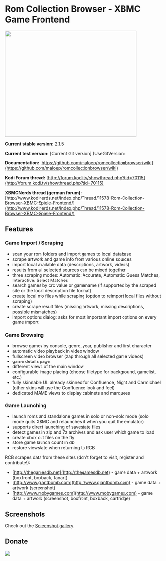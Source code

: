 # Rom Collection Browser - XBMC Game Frontend #

<a href='http://www.youtube.com/watch?feature=player_embedded&v=NRTg3HmIuqU' target='_blank'><img src='http://img.youtube.com/vi/NRTg3HmIuqU/0.jpg' width='425' height=344 /></a>

**Current stable version:** [2.1.5](https://forum.kodi.tv/showthread.php?tid=70115&pid=2697022#pid2697022)

**Current test version:** [Current Git version] (UseGitVersion)

**Documentation:** [https://github.com/maloep/romcollectionbrowser/wiki](https://github.com/maloep/romcollectionbrowser/wiki)

**Kodi Forum thread:** [http://forum.kodi.tv/showthread.php?tid=70115](http://forum.kodi.tv/showthread.php?tid=70115)

**XBMCNerds thread (german forum):** [http://www.kodinerds.net/index.php/Thread/11578-Rom-Collection-Browser-XBMC-Spiele-Frontend/](http://www.kodinerds.net/index.php/Thread/11578-Rom-Collection-Browser-XBMC-Spiele-Frontend/)


## Features

### Game Import / Scraping

* scan your rom folders and import games to local database<br>
* scrape artwork and game info from various online sources<br>
* import local available data (descriptions, artwork, videos)<br>
* results from all selected sources can be mixed together<br>
* three scraping modes: Automatic: Accurate, Automatic: Guess Matches, Interactive: Select Matches<br>
* search games by crc value or gamename (if supported by the scraped site or the local description file format)<br>
* create local nfo files while scraping (option to reimport local files without scraping)<br>
* create scrape result files (missing artwork, missing descriptions, possible mismatches)<br>
* import options dialog: asks for most important import options on every game import</ul>

### Game Browsing
* browse games by console, genre, year, publisher and first character<br>
* automatic video playback in video window<br>
* fullscreen video browser (zap through all selected game videos)<br>
* game details page<br>
* different views of the main window<br>
* configurable image placing (choose filetype for background, gamelist, etc.)<br>
* fully skinnable UI: already skinned for Confluence, Night and Carmichael (other skins will use the Confluence look and feel)<br>
* dedicated MAME views to display cabinets and marquees</ul>

### Game Launching
* launch roms and standalone games in solo or non-solo mode (solo mode quits XBMC and relaunches it when you quit the emulator)<br>
* supports direct launching of savestate files<br>
* detect games in zip and 7z archives and ask user which game to load<br>
* create xbox cut files on the fly<br>
* store game launch count in db<br>
* restore viewstate when returning to RCB</ul>

RCB scrapes data from these sites (don't forget to visit, register and contribute!):<br>
* [http://thegamesdb.net](http://thegamesdb.net) - game data + artwork (boxfront, boxback, fanart)<br>
* [http://www.giantbomb.com](http://www.giantbomb.com) - game data + artwork (screenshot)<br>
* [http://www.mobygames.com](http://www.mobygames.com) - game data + artwork (screenshot, boxfront, boxback,     cartridge)<br>

## Screenshots

Check out the [Screenshot gallery](https://github.com/maloep/romcollectionbrowser/wiki/Gallery)

## Donate
<a href='https://www.paypal.com/cgi-bin/webscr?cmd=_s-xclick&hosted_button_id=6WHY43UNQSHFJ'><img src='https://www.paypal.com/en_US/i/btn/btn_donateCC_LG.gif' /></a>
